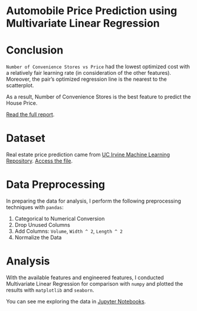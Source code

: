 # Automobile Price Prediction using Multivariate Linear Regression
# Conclusion
```Number of Convenience Stores vs Price``` had the lowest optimized cost with a relatively fair learning rate (in consideration of the other features). Moreover, the pair’s optimized regression line is the nearest to the scatterplot.

As a result, Number of Convenience Stores is the best feature to predict the House Price.

[Read the full report](/projects/housing-price-prediction/Report%20-%20Housing%20Price%20Prediction.pdf).

# Dataset
Real estate price prediction came from [UC Irvine Machine Learning Repository](https://archive.ics.uci.edu/dataset/10/automobile). [Access the file](/projects/automobile-price-prediction/car.csv).

# Data Preprocessing
In preparing the data for analysis, I perform the following preprocessing techniques with ```pandas```:
1. Categorical to Numerical Conversion
2. Drop Unused Columns
3. Add Columns: ```Volume```, ```Width ^ 2```, ```Length ^ 2```
4. Normalize the Data

# Analysis
With the available features and engineered features, I conducted Multivariate Linear Regression for comparison with ```numpy``` and plotted the results with ```matplotlib``` and ```seaborn```.

You can see me exploring the data in [Jupyter Notebooks](/projects/automobile-price-prediction/cars.ipynb).